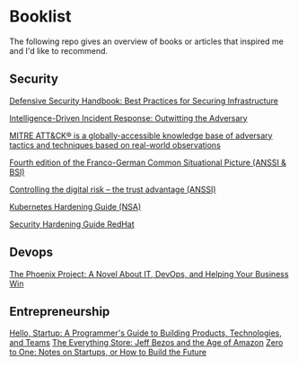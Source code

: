 # Booklist
The following repo gives an overview of books or articles that inspired me and I'd like to recommend.


## Security 

[Defensive Security Handbook: Best Practices for Securing Infrastructure](https://www.amazon.com/Defensive-Security-Handbook-Practices-Infrastructure/dp/1491960388)

[Intelligence-Driven Incident Response: Outwitting the Adversary](https://www.amazon.com/Intelligence-Driven-Incident-Response-Outwitting-Adversary/dp/1491934948/ref=sr_1_1?crid=2BLVSDJP79WC&keywords=oreilly+security+intelligence&qid=1673270510&s=books&sprefix=oreilly+security+intelligen%2Cstripbooks-intl-ship%2C161&sr=1-1) 

[MITRE ATT&CK® is a globally-accessible knowledge base of adversary tactics and techniques based on real-world observations](https://attack.mitre.org/tactics/TA0043/)

[Fourth edition of the
Franco-German Common
Situational Picture (ANSSI & BSI)](https://www.ssi.gouv.fr/uploads/2021/11/anssi_bsi_csp_2021.pdf)

[Controlling the digital risk – the trust advantage (ANSSI)](https://www.ssi.gouv.fr/en/guide/controlling-the-digital-risk-the-trust-advantage/)

[Kubernetes Hardening Guide (NSA)](https://media.defense.gov/2022/Aug/29/2003066362/-1/-1/0/CTR_KUBERNETES_HARDENING_GUIDANCE_1.2_20220829.PDF)

[Security Hardening Guide RedHat](https://access.redhat.com/documentation/en-us/red_hat_enterprise_linux/8/html/security_hardening/overview-of-security-hardening-security-hardening)

## Devops 

[The Phoenix Project: A Novel About IT, DevOps, and Helping Your Business Win](https://www.amazon.de/-/en/Gene-Kim/dp/0988262592)



## Entrepreneurship 

[Hello, Startup: A Programmer's Guide to Building Products, Technologies, and Teams](https://www.amazon.com/Hello-Startup-Programmers-Building-Technologies/dp/1491909900)
[The Everything Store: Jeff Bezos and the Age of Amazon](https://www.amazon.de/-/en/Brad-Stone/dp/0316219266)
[Zero to One: Notes on Startups, or How to Build the Future](https://www.amazon.com/Zero-One-Notes-Startups-Future/dp/0804139296)

